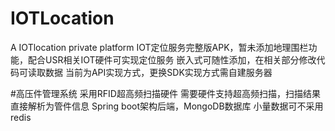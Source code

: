 # IOTLocation
A IOTlocation private platform 
IOT定位服务完整版APK，暂未添加地理围栏功能，配合USR相关IOT硬件可实现定位服务
嵌入式可随性添加，在相关部分修改代码可读取数据
当前为API实现方式，更换SDK实现方式需自建服务器


#高压件管理系统
采用RFID超高频扫描硬件
需要硬件支持超高频扫描，扫描结果直接解析为管件信息
Spring boot架构后端，MongoDB数据库
小量数据可不采用redis
